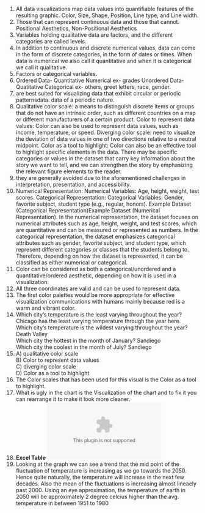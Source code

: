 1. All data visualizations map data values into quantifiable features of the resulting graphic. Color, Size, Shape, Position, Line type, and Line width.
2. Those that can represent continuous data and those that cannot. Positional Aesthetics, Non-Positional Aesthetics
3. Variables holding qualitative data are factors, and the different categories are called levels.
4. In addition to continuous and discrete numerical values, data can come in the form of discrete categories, in the form of dates or times. When data is numerical we also call it quantitative and when it is categorical we call it qualitative.
5. Factors or categorical variables.  
6. Ordered Data- Quantitative Numerical ex- grades Unordered Data- Quatitative Categorical ex- others, greet letters, race, gender.
7.  are best suited for visualizing data that exhibit circular or periodic patternsdata. data of a periodic nature.
8. Qualitative color scale: a means to distinguish discrete items or groups that do not have an intrinsic order, such as different countries on a map or different manufacturers of a certain product. Color to represent data values: Color can also be used to represent data values, such as income, temperature, or speed. Diverging color scale: need to visualize the deviation of data values in one of two directions relative to a neutral midpoint. Color as a tool to highlight: Color can also be an effective tool to highlight specific elements in the data. There may be specific categories or values in the dataset that carry key information about the story we want to tell, and we can strengthen the story by emphasizing the relevant figure elements to the reader.
9. they are generally avoided due to the aforementioned challenges in interpretation, presentation, and accessibility.
10. Numerical Representation: Numerical Variables: Age, height, weight, test scores. Categorical Representation:  Categorical Variables: Gender, favorite subject, student type (e.g., regular, honors). Example Dataset (Categorical Representation)Example Dataset (Numerical Representation).  In the numerical representation, the dataset focuses on numerical attributes such as age, height, weight, and test scores, which are quantitative and can be measured or represented as numbers. In the categorical representation, the dataset emphasizes categorical attributes such as gender, favorite subject, and student type, which represent different categories or classes that the students belong to. Therefore, depending on how the dataset is represented, it can be classified as either numerical or categorical.
11. Color can be considered as both a categorical/unordered and a quantitative/ordered aesthetic, depending on how it is used in a visualization.
12. All three coordinates are valid and can be used to represent data.
13. The first color palettes would be more appropriate for effective visualization communications with humans mainly because red is a warm and vibrant color.
14. Which city’s temperature is the least varying throughout the year? Chicago has the least varying temperature through the year here.   
Which city’s temperature is the wildest varying throughout the year? Death Valley   
Which city the hottest in the month of January? Sandiego   
Which city the coolest in the month of July? Sandiego   
15. A) qualitative color scale   
    B) Color to represent data values   
    C) diverging color scale   
    D) Color as a tool to highlight
16. The Color scales that has been used for this visual is the Color as a tool to highlight.
17. What is ugly in the chart is the Visualization of the chart and to fix it you can rearrange it to make it look more cleaner.  
18. **Excel Table** ![Excel table](Question18quiz5excel.xlsx)
19. Looking at the graph we can see a trend that the mid point of the fluctuation of temperature is increasing as we go towards the 2050. Hence quite naturally, the temperature will increase in the next few decades. Also the mean of the fluctuations is increasing almost lineaely past 2000. Using an eye approximation, the temperature of earth in 2050 will be approximately 2 degree celcius higher than the avg. temperature in between 1951 to 1980
